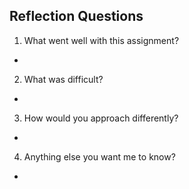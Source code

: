 ## Reflection Questions

1. What went well with this assignment?
- 
2. What was difficult?
- 
  
3. How would you approach differently?
- 
4. Anything else you want me to know?
- 
